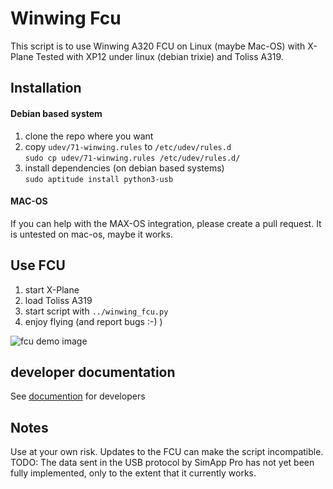 # Winwing Fcu
This script is to use Winwing A320 FCU on Linux (maybe Mac-OS) with X-Plane
Tested with XP12 under linux (debian trixie) and Toliss A319.

## Installation

#### Debian based system
1. clone the repo where you want
2. copy `udev/71-winwing.rules` to `/etc/udev/rules.d`  
`sudo cp udev/71-winwing.rules /etc/udev/rules.d/`
3. install dependencies (on debian based systems)  
`sudo aptitude install python3-usb`


#### MAC-OS
If you can help with the MAX-OS integration, please create a pull request.
It is untested on mac-os, maybe it works.

## Use FCU
1. start X-Plane
2. load Toliss A319
3. start script with `../winwing_fcu.py`
4. enjoy flying (and report bugs :-)  )

![fcu demo image](./fcu_demo.gif)


## developer documentation
See [documention](./documentation/README.md) for developers

## Notes
Use at your own risk. Updates to the FCU can make the script incompatible.
TODO: The data sent in the USB protocol by SimApp Pro has not yet been fully implemented, only to the extent that it currently works.
